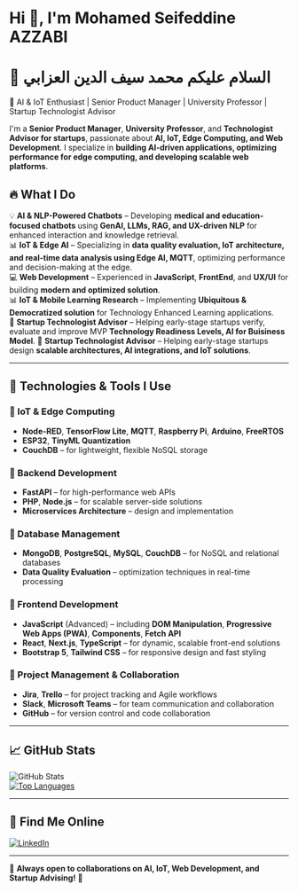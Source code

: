# Hi 👋, I'm **Mohamed Seifeddine AZZABI**
# 👋 السلام عليكم **محمد سيف الدين العزابي**  

🚀 AI & IoT Enthusiast | Senior Product Manager | University Professor | Startup Technologist Advisor  


I'm a **Senior Product Manager**, **University Professor**, and **Technologist Advisor for startups**, passionate about **AI, IoT, Edge Computing, and Web Development**. I specialize in **building AI-driven applications, optimizing performance for edge computing, and developing scalable web platforms**.  

## 🔥 **What I Do**  
💡 **AI & NLP-Powered Chatbots** – Developing **medical and education-focused chatbots** using **GenAI, LLMs, RAG, and UX-driven NLP** for enhanced interaction and knowledge retrieval.  
📊 **IoT & Edge AI** – Specializing in **data quality evaluation, IoT architecture, and real-time data analysis using Edge AI, MQTT**, optimizing performance and decision-making at the edge.  
💻 **Web Development** – Experienced in **JavaScript**, **FrontEnd**, and **UX/UI** for building **modern and optimized solution**.  
📊 **IoT & Mobile Learning Research** – Implementing **Ubiquitous & Democratized solution** for Technology Enhanced Learning applications.  
🚀 **Startup Technologist Advisor** – Helping early-stage startups verify, evaluate and improve MVP **Technology Readiness Levels, AI for Buisiness Model**. 
🚀 **Startup Technologist Advisor** – Helping early-stage startups design **scalable architectures, AI integrations, and IoT solutions**.  

---

## 🚀 **Technologies & Tools I Use**  

### **🔹 IoT & Edge Computing**  
- **Node-RED**, **TensorFlow Lite**, **MQTT**, **Raspberry Pi**, **Arduino**, **FreeRTOS**  
- **ESP32**, **TinyML Quantization**  
- **CouchDB** – for lightweight, flexible NoSQL storage

### **🔹 Backend Development**  
- **FastAPI** – for high-performance web APIs  
- **PHP**, **Node.js** – for scalable server-side solutions  
- **Microservices Architecture** – design and implementation  

### **🔹 Database Management**  
- **MongoDB**, **PostgreSQL**, **MySQL**, **CouchDB** – for NoSQL and relational databases  
- **Data Quality Evaluation** – optimization techniques in real-time processing  

### **🔹 Frontend Development**  
- **JavaScript** (Advanced) – including **DOM Manipulation**, **Progressive Web Apps (PWA)**, **Components**, **Fetch API**  
- **React**, **Next.js**, **TypeScript** – for dynamic, scalable front-end solutions  
- **Bootstrap 5**, **Tailwind CSS** – for responsive design and fast styling  

### **🔹 Project Management & Collaboration**  
- **Jira**, **Trello** – for project tracking and Agile workflows  
- **Slack**, **Microsoft Teams** – for team communication and collaboration  
- **GitHub** – for version control and code collaboration  

---

## 📈 **GitHub Stats**  
![GitHub Stats](https://github-readme-stats.vercel.app/api?username=technologue&show_icons=true&theme=tokyonight)  
[![Top Languages](https://github-readme-stats.vercel.app/api/top-langs/?username=technologue&layout=compact)](https://github.com/technologue)  

---

## 🔗 **Find Me Online**  
[![LinkedIn](https://img.shields.io/badge/-LinkedIn-blue?logo=linkedin&style=flat)](https://www.linkedin.com/in/azzabis)  


---

🔹 **Always open to collaborations on AI, IoT, Web Development, and Startup Advising!** 🚀  

